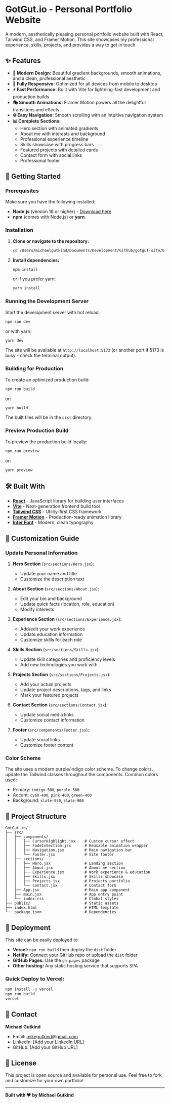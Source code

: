 # GotGut.io - Personal Portfolio Website

A modern, aesthetically pleasing personal portfolio website built with React, Tailwind CSS, and Framer Motion. This site showcases my professional experience, skills, projects, and provides a way to get in touch.

## ✨ Features

- **🎨 Modern Design:** Beautiful gradient backgrounds, smooth animations, and a clean, professional aesthetic
- **📱 Fully Responsive:** Optimized for all devices from mobile to desktop
- **⚡ Fast Performance:** Built with Vite for lightning-fast development and production builds
- **🎭 Smooth Animations:** Framer Motion powers all the delightful transitions and effects
- **🌐 Easy Navigation:** Smooth scrolling with an intuitive navigation system
- **📊 Complete Sections:**
  - Hero section with animated gradients
  - About me with interests and background
  - Professional experience timeline
  - Skills showcase with progress bars
  - Featured projects with detailed cards
  - Contact form with social links
  - Professional footer

## 🚀 Getting Started

### Prerequisites

Make sure you have the following installed:
- **Node.js** (version 16 or higher) - [Download here](https://nodejs.org/)
- **npm** (comes with Node.js) or **yarn**

### Installation

1. **Clone or navigate to the repository:**
   ```bash
   cd /Users/michaelgutkind/Documents/Development/Github/gotgut-site/GotGut.io
   ```

2. **Install dependencies:**
   ```bash
   npm install
   ```
   or if you prefer yarn:
   ```bash
   yarn install
   ```

### Running the Development Server

Start the development server with hot reload:

```bash
npm run dev
```

or with yarn:

```bash
yarn dev
```

The site will be available at `http://localhost:5173` (or another port if 5173 is busy - check the terminal output).

### Building for Production

To create an optimized production build:

```bash
npm run build
```

or:

```bash
yarn build
```

The built files will be in the `dist` directory.

### Preview Production Build

To preview the production build locally:

```bash
npm run preview
```

or:

```bash
yarn preview
```

## 🛠️ Built With

- **[React](https://react.dev/)** - JavaScript library for building user interfaces
- **[Vite](https://vitejs.dev/)** - Next-generation frontend build tool
- **[Tailwind CSS](https://tailwindcss.com/)** - Utility-first CSS framework
- **[Framer Motion](https://www.framer.com/motion/)** - Production-ready animation library
- **[Inter Font](https://fonts.google.com/specimen/Inter)** - Modern, clean typography

## 📝 Customization Guide

### Update Personal Information

1. **Hero Section** (`src/sections/Hero.jsx`):
   - Update your name and title
   - Customize the description text

2. **About Section** (`src/sections/About.jsx`):
   - Edit your bio and background
   - Update quick facts (location, role, education)
   - Modify interests

3. **Experience Section** (`src/sections/Experience.jsx`):
   - Add/edit your work experience
   - Update education information
   - Customize skills for each role

4. **Skills Section** (`src/sections/Skills.jsx`):
   - Update skill categories and proficiency levels
   - Add new technologies you work with

5. **Projects Section** (`src/sections/Projects.jsx`):
   - Add your actual projects
   - Update project descriptions, tags, and links
   - Mark your featured projects

6. **Contact Section** (`src/sections/Contact.jsx`):
   - Update social media links
   - Customize contact information

7. **Footer** (`src/components/Footer.jsx`):
   - Update social links
   - Customize footer content

### Color Scheme

The site uses a modern purple/indigo color scheme. To change colors, update the Tailwind classes throughout the components. Common colors used:
- Primary: `indigo-500`, `purple-500`
- Accent: `cyan-400`, `pink-400`, `green-400`
- Background: `slate-950`, `slate-900`

## 📂 Project Structure

```
GotGut.io/
├── src/
│   ├── components/
│   │   ├── CursorHighlight.jsx    # Custom cursor effect
│   │   ├── FadeInSection.jsx      # Reusable animation wrapper
│   │   ├── Navigation.jsx         # Main navigation bar
│   │   └── Footer.jsx             # Site footer
│   ├── sections/
│   │   ├── Hero.jsx               # Landing section
│   │   ├── About.jsx              # About me section
│   │   ├── Experience.jsx         # Work experience & education
│   │   ├── Skills.jsx             # Skills showcase
│   │   ├── Projects.jsx           # Projects portfolio
│   │   └── Contact.jsx            # Contact form
│   ├── App.jsx                    # Main app component
│   ├── main.jsx                   # App entry point
│   └── index.css                  # Global styles
├── public/                        # Static assets
├── index.html                     # HTML template
└── package.json                   # Dependencies
```

## 🚢 Deployment

This site can be easily deployed to:

- **Vercel:** `npm run build` then deploy the `dist` folder
- **Netlify:** Connect your GitHub repo or upload the `dist` folder
- **GitHub Pages:** Use the `gh-pages` package
- **Other hosting:** Any static hosting service that supports SPA

### Quick Deploy to Vercel:

```bash
npm install -g vercel
npm run build
vercel
```

## 📧 Contact

**Michael Gutkind**
- Email: mikegutkind@gmail.com
- LinkedIn: [Add your LinkedIn URL]
- GitHub: [Add your GitHub URL]

## 📄 License

This project is open source and available for personal use. Feel free to fork and customize for your own portfolio!

---

**Built with ❤️ by Michael Gutkind**